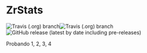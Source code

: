 # ZrStats
![Travis (.org) branch](https://img.shields.io/travis/ZR-TECDI/zrstats/master?label=Estable)![Travis (.org) branch](https://img.shields.io/travis/ZR-TECDI/zrstats/dev-branch?label=Dev-branch)![GitHub release (latest by date including pre-releases)](https://img.shields.io/github/v/release/ZR-TECDI/zrstats?include_prereleases&label=%C3%BAltima%20estable)

Probando 1, 2, 3, 4